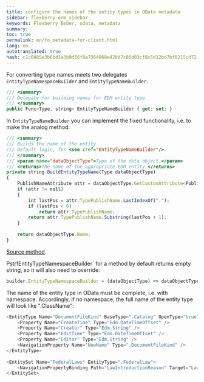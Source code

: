 ```yaml
--- 
title: configure the names of the entity types in OData metadata 
sidebar: flexberry-orm_sidebar 
keywords: Flexberry Ember, odata, metadata 
summary: 
toc: true 
permalink: en/fo_metadata-for-client.html 
lang: en 
autotranslated: true 
hash: c1c0485e3b6bd1a3b9d16f8a7364868e428d7c86d03cf8c5d12bd7bf0215cd72 
--- 
```


For converting type names meets two delegates `EntityTypeNamespaceBuilder` and `EntityTypeNameBuilder`. 

```javascript
/// <summary> 
/// Delegate for building names for EDM entity type. 
/// </summary> 
public Func<Type, string> EntityTypeNameBuilder { get; set; }
``` 

In `EntityTypeNameBuilder` you can implement the fixed functionality, i.e. to make the analog method: 

```javascript
/// <summary> 
/// Builds the name of the entity. 
/// Default logic, for <see cref="EntityTypeNameBuilder"/>. 
/// </summary> 
/// <param name="dataObjectType">Type of the data object.</param> 
/// <returns>The name of The appropriate EDM entity.</returns> 
private string BuildEntityTypeName(Type dataObjectType)
{
    PublishNameAttribute attr = dataObjectType.GetCustomAttribute<PublishNameAttribute>(false);
    if (attr != null)
    {
        int lastPos = attr.TypePublishName.LastIndexOf(".");
        if (lastPos < 0)
            return attr.TypePublishName;
        return attr.TypePublishName.Substring(lastPos + 1);
    }
 
    return dataObjectType.Name;
}
``` 

[Source method](https://github.com/Flexberry/NewPlatform.Flexberry.ORM.ODataService/blob/9831629a8ffe52234d199bd8692090e240b8828c/NewPlatform.Flexberry.ORM.ODataService/Model/DefaultDataObjectEdmModelBuilder.cs#L267). 

PstrfEntityTypeNamespaceBuilder` for a method by default returns empty string, so it will also need to override: 

```javascript
builder.EntityTypeNamespaceBuilder = (dataObjectType) => dataObjectType.Namespace;
``` 
The name of the entity type in OData must be complete, i.e. with namespace. Accordingly, if no namespace, the full name of the entity type will look like ".ClassName": 

```javascript
<EntityType Name="DocumentFileKind" BaseType=".Catalog" OpenType="true">
    <Property Name="CreateTime" Type="Edm.DateTimeOffset" />
    <Property Name="Creator" Type="Edm.String" />
    <Property Name="EditTime" Type="Edm.DateTimeOffset" />
    <Property Name="Editor" Type="Edm.String" />
    <NavigationProperty Name="NewName" Type=".DocumentFileKind" />
</EntityType>
 
<EntitySet Name="FederalLaws" EntityType=".FederalLaw">
    <NavigationPropertyBinding Path="LawIntroductionReason" Target="LawIntroductionReasons" />
</EntitySet>
``` 



